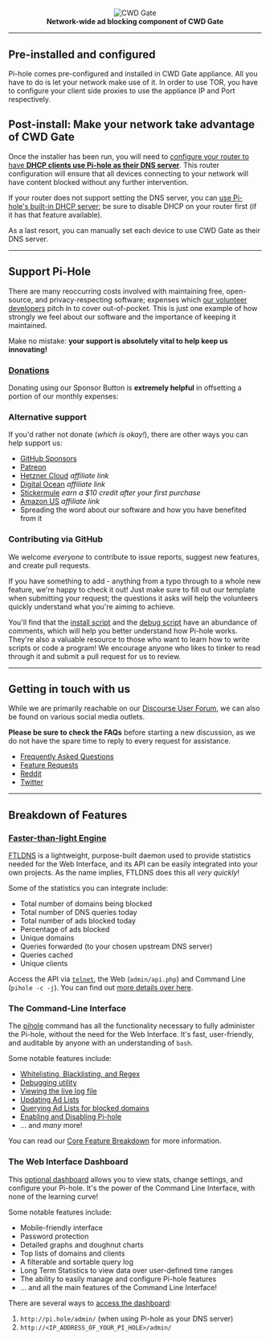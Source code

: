 <!-- markdownlint-configure-file { "MD004": { "style": "consistent" } } -->
<!-- markdownlint-disable MD033 -->
#

<p align="center">
 <picture>
    <source media="(prefers-color-scheme: dark)" srcset="https://cwd.systems/img/cwd-gate.png">
    <img src="https://cwd.systems/img/cwd-gate.png"  alt="CWD Gate">
  </picture>
<br>
    <strong>Network-wide ad blocking component of CWD Gate</strong>
</p>

<!-- markdownlint-enable MD033 -->



-----

## Pre-installed and configured

Pi-hole comes pre-configured and installed in CWD Gate appliance. All you have to do is let your network make use of it. In order to use TOR, you have to configure your client side proxies to use the appliance IP and Port respectively.

## Post-install: Make your network take advantage of CWD Gate

Once the installer has been run, you will need to [configure your router to have **DHCP clients use Pi-hole as their DNS server**](https://discourse.pi-hole.net/t/how-do-i-configure-my-devices-to-use-pi-hole-as-their-dns-server/245). This router configuration will ensure that all devices connecting to your network will have content blocked without any further intervention.

If your router does not support setting the DNS server, you can [use Pi-hole's built-in DHCP server](https://discourse.pi-hole.net/t/how-do-i-use-pi-holes-built-in-dhcp-server-and-why-would-i-want-to/3026); be sure to disable DHCP on your router first (if it has that feature available).

As a last resort, you can manually set each device to use CWD Gate as their DNS server.

-----

## Support Pi-Hole

There are many reoccurring costs involved with maintaining free, open-source, and privacy-respecting software; expenses which [our volunteer developers](https://github.com/orgs/pi-hole/people) pitch in to cover out-of-pocket. This is just one example of how strongly we feel about our software and the importance of keeping it maintained.

Make no mistake: **your support is absolutely vital to help keep us innovating!**

### [Donations](https://pi-hole.net/donate)

Donating using our Sponsor Button is **extremely helpful** in offsetting a portion of our monthly expenses:

### Alternative support

If you'd rather not donate (_which is okay!_), there are other ways you can help support us:

- [GitHub Sponsors](https://github.com/sponsors/pi-hole/)
- [Patreon](https://patreon.com/pihole)
- [Hetzner Cloud](https://hetzner.cloud/?ref=7aceisRX3AzA) _affiliate link_
- [Digital Ocean](https://www.digitalocean.com/?refcode=344d234950e1) _affiliate link_
- [Stickermule](https://www.stickermule.com/unlock?ref_id=9127301701&utm_medium=link&utm_source=invite) _earn a $10 credit after your first purchase_
- [Amazon US](https://www.amazon.com/exec/obidos/redirect-home/pihole09-20) _affiliate link_
- Spreading the word about our software and how you have benefited from it

### Contributing via GitHub

We welcome _everyone_ to contribute to issue reports, suggest new features, and create pull requests.

If you have something to add - anything from a typo through to a whole new feature, we're happy to check it out! Just make sure to fill out our template when submitting your request; the questions it asks will help the volunteers quickly understand what you're aiming to achieve.

You'll find that the [install script](https://github.com/pi-hole/pi-hole/blob/master/automated%20install/basic-install.sh) and the [debug script](https://github.com/pi-hole/pi-hole/blob/master/advanced/Scripts/piholeDebug.sh) have an abundance of comments, which will help you better understand how Pi-hole works. They're also a valuable resource to those who want to learn how to write scripts or code a program! We encourage anyone who likes to tinker to read through it and submit a pull request for us to review.

-----

## Getting in touch with us

While we are primarily reachable on our [Discourse User Forum](https://discourse.pi-hole.net/), we can also be found on various social media outlets.

**Please be sure to check the FAQs** before starting a new discussion, as we do not have the spare time to reply to every request for assistance.

- [Frequently Asked Questions](https://discourse.pi-hole.net/c/faqs)
- [Feature Requests](https://discourse.pi-hole.net/c/feature-requests?order=votes)
- [Reddit](https://www.reddit.com/r/pihole/)
- [Twitter](https://twitter.com/The_Pi_hole)

-----

## Breakdown of Features

### [Faster-than-light Engine](https://github.com/pi-hole/ftl)

[FTLDNS](https://github.com/pi-hole/ftl) is a lightweight, purpose-built daemon used to provide statistics needed for the Web Interface, and its API can be easily integrated into your own projects. As the name implies, FTLDNS does this all _very quickly_!

Some of the statistics you can integrate include:

- Total number of domains being blocked
- Total number of DNS queries today
- Total number of ads blocked today
- Percentage of ads blocked
- Unique domains
- Queries forwarded (to your chosen upstream DNS server)
- Queries cached
- Unique clients

Access the API via [`telnet`](https://github.com/pi-hole/FTL), the Web (`admin/api.php`) and Command Line (`pihole -c -j`). You can find out [more details over here](https://discourse.pi-hole.net/t/pi-hole-api/1863).

### The Command-Line Interface

The [pihole](https://docs.pi-hole.net/core/pihole-command/) command has all the functionality necessary to fully administer the Pi-hole, without the need for the Web Interface. It's fast, user-friendly, and auditable by anyone with an understanding of `bash`.

Some notable features include:

- [Whitelisting, Blacklisting, and Regex](https://docs.pi-hole.net/core/pihole-command/#whitelisting-blacklisting-and-regex)
- [Debugging utility](https://docs.pi-hole.net/core/pihole-command/#debugger)
- [Viewing the live log file](https://docs.pi-hole.net/core/pihole-command/#tail)
- [Updating Ad Lists](https://docs.pi-hole.net/core/pihole-command/#gravity)
- [Querying Ad Lists for blocked domains](https://docs.pi-hole.net/core/pihole-command/#query)
- [Enabling and Disabling Pi-hole](https://docs.pi-hole.net/core/pihole-command/#enable-disable)
- ... and _many_ more!

You can read our [Core Feature Breakdown](https://docs.pi-hole.net/core/pihole-command/#pi-hole-core) for more information.

### The Web Interface Dashboard

This [optional dashboard](https://github.com/pi-hole/AdminLTE) allows you to view stats, change settings, and configure your Pi-hole. It's the power of the Command Line Interface, with none of the learning curve!

Some notable features include:

- Mobile-friendly interface
- Password protection
- Detailed graphs and doughnut charts
- Top lists of domains and clients
- A filterable and sortable query log
- Long Term Statistics to view data over user-defined time ranges
- The ability to easily manage and configure Pi-hole features
- ... and all the main features of the Command Line Interface!

There are several ways to [access the dashboard](https://discourse.pi-hole.net/t/how-do-i-access-pi-holes-dashboard-admin-interface/3168):

1. `http://pi.hole/admin/` (when using Pi-hole as your DNS server)
2. `http://<IP_ADDRESS_OF_YOUR_PI_HOLE>/admin/`
